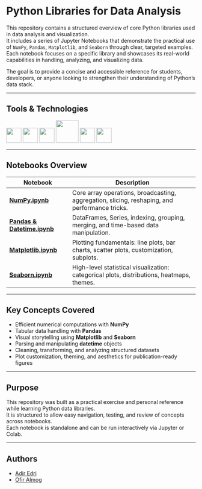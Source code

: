 # Python Libraries for Data Analysis

This repository contains a structured overview of core Python libraries used in data analysis and visualization.  
It includes a series of Jupyter Notebooks that demonstrate the practical use of `NumPy`, `Pandas`, `Matplotlib`, and `Seaborn` through clear, targeted examples.  
Each notebook focuses on a specific library and showcases its real-world capabilities in handling, analyzing, and visualizing data.

The goal is to provide a concise and accessible reference for students, developers, or anyone looking to strengthen their understanding of Python’s data stack.


---

## Tools & Technologies

<a href="https://jupyter.org/" target="_blank"> <img src="https://upload.wikimedia.org/wikipedia/commons/thumb/3/38/Jupyter_logo.svg/1200px-Jupyter_logo.svg.png" width="40px"/></a>
<a href="https://www.python.org" target="_blank"> <img src="https://img.icons8.com/color/48/000000/python.png" width="40px"/></a>
<a href="https://numpy.org/" target="_blank"> <img src="https://miro.medium.com/v2/resize:fit:1001/1*vPezx00A1u0WAfS8e8wBXQ.png" width="40px"/></a>
<a href="https://pandas.pydata.org/" target="_blank"> <img src="https://geo-python-site.readthedocs.io/en/latest/_images/pandas_logo.png" width="60px"/></a>
<a href="https://matplotlib.org/" target="_blank"> <img src="https://upload.wikimedia.org/wikipedia/commons/thumb/8/84/Matplotlib_icon.svg/2048px-Matplotlib_icon.svg.png" width="40px"/></a>
<a href="https://seaborn.pydata.org/" target="_blank"> <img src="https://user-images.githubusercontent.com/315810/92161415-9e357100-edfe-11ea-917d-f9e33fd60741.png" width="40px"/></a>

---

## Notebooks Overview

| Notebook | Description |
|----------|-------------|
| **[NumPy.ipynb](./NumPy.ipynb)** | Core array operations, broadcasting, aggregation, slicing, reshaping, and performance tricks. |
| **[Pandas & Datetime.ipynb](./Pandas%20&%20Datetime.ipynb)** | DataFrames, Series, indexing, grouping, merging, and time-based data manipulation. |
| **[Matplotlib.ipynb](./Matplotlib.ipynb)** | Plotting fundamentals: line plots, bar charts, scatter plots, customization, subplots. |
| **[Seaborn.ipynb](./Seaborn.ipynb)** | High-level statistical visualization: categorical plots, distributions, heatmaps, themes. |

---

## Key Concepts Covered

- Efficient numerical computations with **NumPy**
- Tabular data handling with **Pandas**
- Visual storytelling using **Matplotlib** and **Seaborn**
- Parsing and manipulating **datetime** objects
- Cleaning, transforming, and analyzing structured datasets
- Plot customization, theming, and aesthetics for publication-ready figures

---

## Purpose

This repository was built as a practical exercise and personal reference while learning Python data libraries.  
It is structured to allow easy navigation, testing, and review of concepts across notebooks.  
Each notebook is standalone and can be run interactively via Jupyter or Colab.

---

## Authors

- [Adir Edri](https://github.com/adiredri)
- [Ofir Almog](https://github.com/Ofigu)
